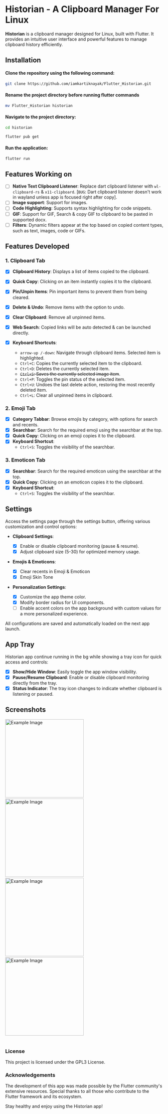 # Historian - A Clipboard Manager For Linux

**Historian** is a clipboard manager designed for Linux, built with Flutter. It provides an intuitive user interface and powerful features to manage clipboard history efficiently.

## Installation

#### Clone the repository using the following command:

```bash
git clone https://github.com/iamkartiknayak/Flutter_Historian.git
```

#### Rename the project directory before running flutter commands

```bash
mv Flutter_Historian historian
```

#### Navigate to the project directory:

```bash
cd historian
```

```bash
flutter pub get
```

#### Run the application:

```bash
flutter run
```

## Features Working on
- [ ] **Native Text Clipboard Listener**: Replace dart clipboard listener with `wl-clipboard-rs` & `x11-clipboard`. [`BUG`: Dart clipboard listener doesn't work in wayland unless app is focused right after copy].
- [ ] **Image support**: Support for images.
- [ ] **Code Highlighting**: Supports syntax highlighting for code snippets.
- [ ] **GIF**: Support for GIF, Search & copy GIF to clipboard to be pasted in supported docx.
- [ ] **Filters**: Dynamic filters appear at the top based on copied content types, such as text, images, code or GIFs.

## Features Developed
### 1. Clipboard Tab

- [X] **Clipboard History**: Displays a list of items copied to the clipboard.
- [X] **Quick Copy**: Clicking on an item instantly copies it to the clipboard.
- [X] **Pin/Unpin Items**: Pin important items to prevent them from being cleared.
- [X] **Delete & Undo**: Remove items with the option to undo.
- [X] **Clear Clipboard**: Remove all unpinned items.
- [X] **Web Search**: Copied links will be auto detected & can be launched directly.

- [X] **Keyboard Shortcuts**:
  - `arrow-up /-down`: Navigate through clipboard items. Selected item is highlighted.
  - `Ctrl+C`: Copies the currently selected item to the clipboard.
  - `Ctrl+D`: Deletes the currently selected item.
  - ~~`Ctrl+S`: Saves the currently selected image item~~.
  - `Ctrl+P`: Toggles the pin status of the selected item.
  - `Ctrl+U`: Undoes the last delete action, restoring the most recently deleted item.
  - `Ctrl+L`: Clear all unpinned items in clipboard.

### 2. Emoji Tab

- [X] **Category Tabbar**: Browse emojis by category, with options for search and recents.
- [X] **Searchbar**: Search for the required emoji using the searchbar at the top.
- [X] **Quick Copy**: Clicking on an emoji copies it to the clipboard.
- [X] **Keyboard Shortcut**:
  - `Ctrl+S`: Toggles the visibility of the searchbar.

### 3. Emoticon Tab

- [X] **Searchbar**: Search for the required emoticon using the searchbar at the top.
- [X] **Quick Copy**: Clicking on an emoticon copies it to the clipboard.
- [X] **Keyboard Shortcut**:
  - `Ctrl+S`: Toggles the visibility of the searchbar.

## Settings

Access the settings page through the settings button, offering various customization and control options:

- **Clipboard Settings**:

  - [X] Enable or disable clipboard monitoring (pause & resume).
  - [X] Adjust clipboard size (5-30) for optimized memory usage.

- **Emojis & Emoticons**:

  - [X] Clear recents in Emoji & Emoticon
  - [X] Emoji Skin Tone

- **Personalization Settings**:
  - [X] Customize the app theme color.
  - [X] Modify border radius for UI components.
  - [ ] Enable accent colors on the app background with custom values for a more personalized experience.

All configurations are saved and automatically loaded on the next app launch.

## App Tray

Historian app continue running in the bg while showing a tray icon for quick access and controls:

- [X] **Show/Hide Window**: Easily toggle the app window visibility.
- [X] **Pause/Resume Clipboard**: Enable or disable clipboard monitoring directly from the tray.
- [X] **Status Indicator**: The tray icon changes to indicate whether clipboard is listening or paused.

## Screenshots
<img src="./screenshots/0.png" alt="Example Image" width="250">&nbsp;&nbsp;&nbsp;
<img src="./screenshots/1.png" alt="Example Image" width="250">&nbsp;&nbsp;&nbsp;
<img src="./screenshots/2.png" alt="Example Image" width="250">&nbsp;&nbsp;&nbsp;
<img src="./screenshots/3.png" alt="Example Image" width="250"><br><br>


### License

This project is licensed under the GPL3 License.

### Acknowledgements

The development of this app was made possible by the Flutter community's extensive resources. Special thanks to all those who contribute to the Flutter framework and its ecosystem.

Stay healthy and enjoy using the Historian app!
